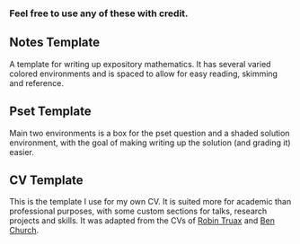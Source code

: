 ### Feel free to use any of these with credit.

## Notes Template
A template for writing up expository mathematics. It has several varied colored environments and is spaced to allow for easy reading, skimming and reference.

## Pset Template
Main two environments is a box for the pset question and a shaded solution environment, with the goal of making writing up the solution (and grading it) easier.

## CV Template
This is the template I use for my own CV. It is suited more for academic than professional purposes, with some custom sections for talks, research projects and skills. It was adapted from the CVs of [Robin Truax](truax.io)  and [Ben Church](https://web.stanford.edu/~bvchurch/).


